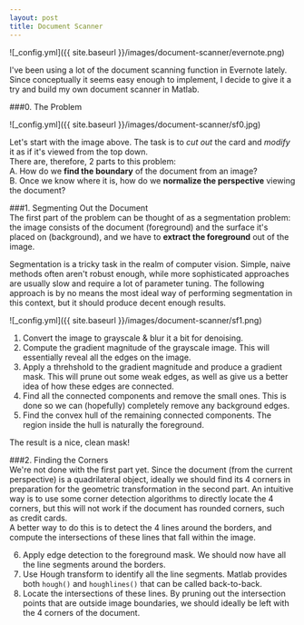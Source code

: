 ```yaml
---
layout: post
title: Document Scanner
---
```


![_config.yml]({{ site.baseurl }}/images/document-scanner/evernote.png)

I've been using a lot of the document scanning function in Evernote lately. Since conceptually it seems easy enough to implement, I decide to give it a try and build my own document scanner in Matlab.  
  
###0. The Problem  

![_config.yml]({{ site.baseurl }}/images/document-scanner/sf0.jpg)

Let's start with the image above. The task is to *cut out* the card and *modify* it as if it's viewed from the top down.  
There are, therefore, 2 parts to this problem:  
A. How do we **find the boundary** of the document from an image?  
B. Once we know where it is, how do we **normalize the perspective** viewing the document?  

###1. Segmenting Out the Document  
The first part of the problem can be thought of as a segmentation problem: the image consists of the document (foreground) and the surface it's placed on (background), and we have to **extract the foreground** out of the image.  

Segmentation is a tricky task in the realm of computer vision. Simple, naive methods often aren't robust enough, while more sophisticated approaches are usually slow and require a lot of parameter tuning. The following approach is by no means the most ideal way of performing segmentation in this context, but it should produce decent enough results.  

![_config.yml]({{ site.baseurl }}/images/document-scanner/sf1.png)

1. Convert the image to grayscale & blur it a bit for denoising.  
2. Compute the gradient magnitude of the grayscale image. This will essentially reveal all 
   the edges on the image.  
3. Apply a threhshold to the gradient magnitude and produce a gradient mask. This will prune out some weak edges, as well as give us a better idea of how these edges are connected.  
4. Find all the connected components and remove the small ones. This is done so we can (hopefully) completely remove any background edges.  
5. Find the convex hull of the remaining connected components. The region inside the hull is naturally the foreground.   

The result is a nice, clean mask!  

###2. Finding the Corners  
We're not done with the first part yet. Since the document (from the current perspective) is a quadrilateral object, ideally we should find its 4 corners in preparation for the geometric transformation in the second part. An intuitive way is to use some corner detection algorithms to directly locate the 4 corners, but this will not work if the document has rounded corners, such as credit cards.  
A better way to do this is to detect the 4 lines around the borders, and compute the intersections of these lines that fall within the image.  

6. Apply edge detection to the foreground mask. We should now have all the line segments around the borders.
7. Use Hough transform to identify all the line segments. Matlab provides both `hough()` and `houghlines()` that can be called back-to-back.  
8. Locate the intersections of these lines. By pruning out the intersection points that are outside image boundaries, we should ideally be left with the 4 corners of the document.  

